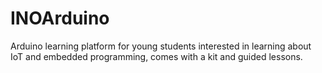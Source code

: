 # INOArduino

Arduino learning platform for young students interested in learning about IoT and embedded programming, comes with a kit and guided lessons. 
